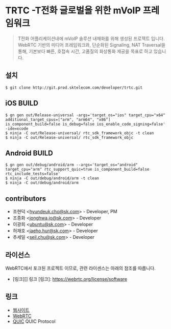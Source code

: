 TRTC -T전화 글로벌을 위한 mVoIP 프레임워크
======================================

> T전화 어플리케이션내에 mVoIP 솔루션 내재화를 위해 생성된 프로젝트 입니다.
> WebRTC 기반의 미디어 프레임워크와, 단순화된 Signaling, NAT Traversal을 통해,
> 기본보다 빠른, 호접속 시간, 고품질의 화상통화 제공을 목표로 하고 있습니다.

설치
----

    $ git clone http://git.prod.sktelecom.com/developer/trtc.git

iOS BUILD
------

    $ gn gen out/Release-universal -args='target_os="ios" target_cpu="x64" additional_target_cpus=["arm", "arm64", "x86"] is_component_build=false is_debug=false ios_enable_code_signing=false' -ide=xcode
    $ ninja -C out/Release-universal/ rtc_sdk_framework_objc -t clean
    $ ninja -C out/Release-universal/ rtc_sdk_framework_objc

Android BUILD
------

    $ gn gen out/debug/android/arm --args='target_os="android" target_cpu="arm" rtc_support_quic=true is_component_build=false rtc_include_tests=false'
    $ ninja -C out/debug/android/arm -t clean
    $ ninja -C out/debug/android/arm

contributors
------

- 조현덕 <<hyundeuk.cho@sk.com>> - Developer, PM
- 조종화 <<jonghwa.jo@sk.com>> - Developer
- 이광희 <<ubuntu@sk.com>> - Developer
- 허재호 <<jaeho.hur@sk.com>> - Developer
- 추세일 <<seil.chu@sk.com>> - Developer

라이선스
-------

WebRTC에서 포크된 프로젝트 이므로, 관련 라이센스는 아래의 참조를 따릅니다.
- [링크][] 링크
 [링크]: https://webrtc.org/license/software

링크
----

- [웹사이트][]
- [WebRTC][]
- [QUIC][] QUIC Protocol

 [웹사이트]: https://git.prod.sktelecom.com/developer/trtc
 [WebRTC]: https://webrtc.org
 [QUIC]: https://www.chromium.org/quic
 
